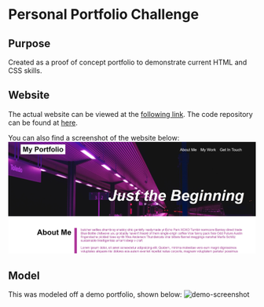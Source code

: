# Personal Portfolio Challenge

## Purpose
Created as a proof of concept portfolio to demonstrate current HTML and CSS skills.

## Website
The actual website can be viewed at the [following link](https://aelisker.github.io/). The code repository can be found at [here](https://github.com/aelisker/aelisker.github.io).

You can also find a screenshot of the website below:
![personal-portfolio](./assets/images/port.JPG)

## Model
This was modeled off a demo portfolio, shown below:
![demo-screenshot](./assets/images/demo.gif)